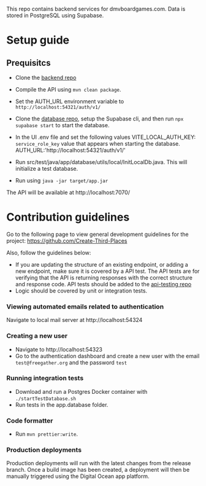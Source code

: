 This repo contains backend services for dmvboardgames.com. Data is stored in PostgreSQL using Supabase.

# Setup guide

## Prequisitcs
- Clone the [backend repo](https://github.com/gatherspiel/backend)
- Compile the API using `mvn clean package`. 
- Set the AUTH_URL environment variable to `http://localhost:54321/auth/v1/`

- Clone the [database repo](https://github.com/free-gather/database), setup the Supabase cli, and then run 
   `npx supabase start` to start the database.
- In the UI .env file and set the following values
    VITE_LOCAL_AUTH_KEY: `service_role_key` value that appears when starting the database.
    AUTH_URL:'http://localhost:54321/auth/v1/'
- Run src/test/java/app/database/utils/local/InitLocalDb.java. This will initialize a test database.
- Run using `java -jar target/app.jar`

The API will be available at http://localhost:7070/


# Contribution guidelines

Go to the following page to view general development guidelines for the project: https://github.com/Create-Third-Places

Also, follow the guidelines below:
- If you are updating the structure of an existing endpoint, or adding a new endpoint, make sure it is covered by a API test. The API tests are for verifying that the API is returning responses with the correct structure and response code. API tests should be added to the [api-testing repo](https://github.com/Create-Third-Places/api-testing)
- Logic should be covered by unit or integration tests. 


### Viewing automated emails related to authentication

Navigate to local mail server at http://localhost:54324
### Creating a new user

- Navigate to http://localhost:54323
- Go to the authentication dashboard and create a new user with the email `test@freegather.org` and the password `test`

### Running integration tests

- Download and run a Postgres Docker container with `./startTestDatabase.sh`
- Run tests in the app.database folder.
  
### Code formatter

- Run `mvn prettier:write`.

### Production deployments

Production deployments will run with the latest changes from the release branch. Once a build image has been created, a deployment will then be manually triggered using the Digital Ocean app platform.

